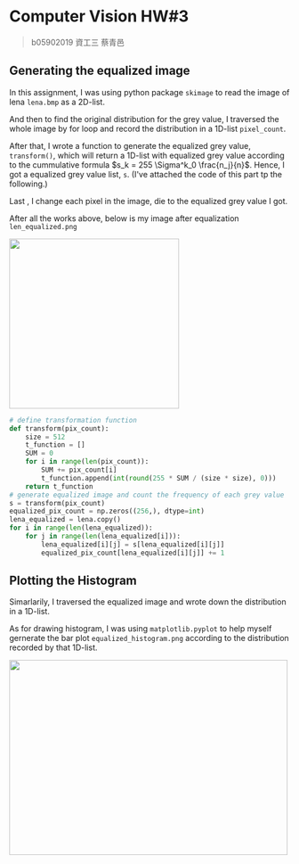 # Computer Vision HW#3

> b05902019 資工三 蔡青邑

## Generating the equalized image

In this assignment, I was using python package `skimage` to read the image of lena `lena.bmp` as a 2D-list. 

And then to find the original distribution for the grey value, I traversed the whole image by for loop and record the distribution in a 1D-list `pixel_count`.

After that, I wrote a function to generate the equalized grey value, `transform()`, which will return a 1D-list with equalized grey value according to the cummulative formula $s_k = 255 \Sigma^k_0 \frac{n_j}{n}$. Hence, I got a equalized grey value list, `s`. (I've attached the code of this part tp the following.) 

Last , I change each pixel in the image, die to the equalized grey value I got.

After all the works above, below is my image after equalization `len_equalized.png`

<img src="/Users/Njceties/Secrets/NTU Courses/NTU fifth semester/Computer Vision I/hw/hw3/B05902019_HW3_ver1/lena_equalized.png" width=305px height = 305px/>

<div style="page-break-after: always;"></div>

```PYTHON
# define transformation function
def transform(pix_count):
    size = 512
    t_function = []
    SUM = 0
    for i in range(len(pix_count)):
        SUM += pix_count[i]
        t_function.append(int(round(255 * SUM / (size * size), 0)))
    return t_function
# generate equalized image and count the frequency of each grey value
s = transform(pix_count)
equalized_pix_count = np.zeros((256,), dtype=int)
lena_equalized = lena.copy()
for i in range(len(lena_equalized)):
    for j in range(len(lena_equalized[i])):
        lena_equalized[i][j] = s[lena_equalized[i][j]]
        equalized_pix_count[lena_equalized[i][j]] += 1
```

## Plotting the Histogram

Simarlarily, I traversed the equalized image and wrote down the distribution in a 1D-list.

As for drawing histogram, I was using `matplotlib.pyplot` to help myself gernerate the bar plot `equalized_histogram.png`  according to the distribution recorded by that 1D-list.

<img src="/Users/Njceties/Secrets/NTU Courses/NTU fifth semester/Computer Vision I/hw/hw3/B05902019_HW3_ver1/equalized_histogram.png" width=500 height=350/>